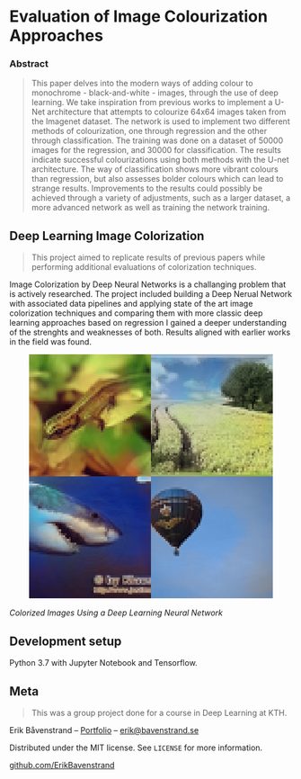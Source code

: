 # Evaluation of Image Colourization Approaches

### Abstract

> This paper delves into the modern ways of adding colour to monochrome - black-and-white - images, through the use of deep learning. We take inspiration from previous works to implement a U-Net architecture that attempts to colourize 64x64 images taken from the Imagenet dataset. The network is used to implement two different methods of colourization, one through regression and the other through classification. The training was done on a dataset of 50000 images for the regression, and 30000 for classification. The results indicate successful colourizations using both methods with the U-net architecture. The way of classification shows more vibrant colours than regression, but also assesses bolder colours which can lead to strange results. Improvements to the results could possibly be achieved through a variety of adjustments, such as a larger dataset, a more advanced network as well as training the network training.

## Deep Learning Image Colorization

> This project aimed to replicate results of previous papers while performing additional evaluations of colorization techniques.

Image Colorization by Deep Neural Networks is a challanging problem that is actively researched. The project included building a Deep Nerual Network with associated data pipelines and applying state of the art image colorization techniques and comparing them with more classic deep learning approaches based on regression I gained a deeper understanding of the strenghts and weaknesses of both. Results aligned with earlier works in the field was found.

<p align="center">
  <img src="./images/colorization.png" />
  <p><i>Colorized Images Using a Deep Learning Neural Network</i></p>
</p>

## Development setup

Python 3.7 with Jupyter Notebook and Tensorflow.

## Meta

> This was a group project done for a course in Deep Learning at KTH.

Erik Båvenstrand – [Portfolio](https://bavenstrand.se) – erik@bavenstrand.se

Distributed under the MIT license. See `LICENSE` for more information.

[github.com/ErikBavenstrand](https://github.com/ErikBavenstrand)

